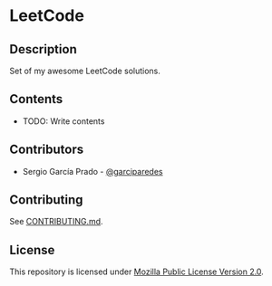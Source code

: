 # LeetCode 

## Description

Set of my awesome LeetCode solutions.

## Contents

  * TODO: Write contents

## Contributors

  * Sergio García Prado - [@garciparedes](http://garciparedes.me)

## Contributing

See [CONTRIBUTING.md](CONTRIBUTING.md).

## License

This repository is licensed under [Mozilla Public License Version 2.0](LICENSE).
